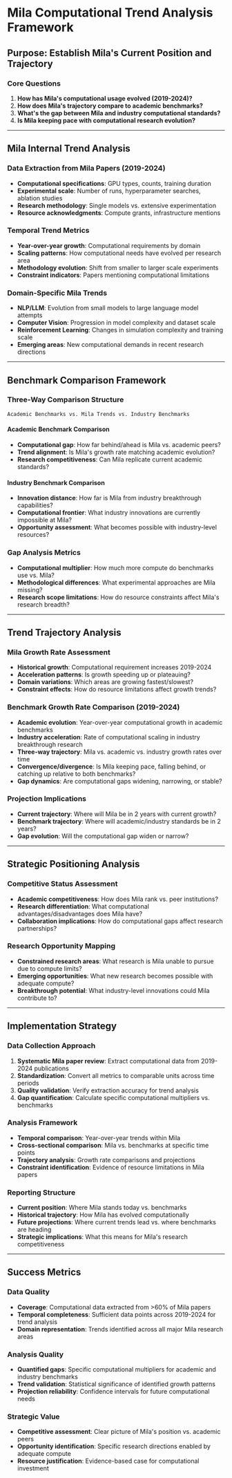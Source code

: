 # Mila Computational Trend Analysis Framework

## Purpose: Establish Mila's Current Position and Trajectory

### Core Questions
1. **How has Mila's computational usage evolved (2019-2024)?**
2. **How does Mila's trajectory compare to academic benchmarks?**
3. **What's the gap between Mila and industry computational standards?**
4. **Is Mila keeping pace with computational research evolution?**

---

## Mila Internal Trend Analysis

### Data Extraction from Mila Papers (2019-2024)
- **Computational specifications**: GPU types, counts, training duration
- **Experimental scale**: Number of runs, hyperparameter searches, ablation studies
- **Research methodology**: Single models vs. extensive experimentation
- **Resource acknowledgments**: Compute grants, infrastructure mentions

### Temporal Trend Metrics
- **Year-over-year growth**: Computational requirements by domain
- **Scaling patterns**: How computational needs have evolved per research area
- **Methodology evolution**: Shift from smaller to larger scale experiments
- **Constraint indicators**: Papers mentioning computational limitations

### Domain-Specific Mila Trends
- **NLP/LLM**: Evolution from small models to large language model attempts
- **Computer Vision**: Progression in model complexity and dataset scale
- **Reinforcement Learning**: Changes in simulation complexity and training scale
- **Emerging areas**: New computational demands in recent research directions

---

## Benchmark Comparison Framework

### Three-Way Comparison Structure
```
Academic Benchmarks vs. Mila Trends vs. Industry Benchmarks
```

#### Academic Benchmark Comparison
- **Computational gap**: How far behind/ahead is Mila vs. academic peers?
- **Trend alignment**: Is Mila's growth rate matching academic evolution?
- **Research competitiveness**: Can Mila replicate current academic standards?

#### Industry Benchmark Comparison
- **Innovation distance**: How far is Mila from industry breakthrough capabilities?
- **Computational frontier**: What industry innovations are currently impossible at Mila?
- **Opportunity assessment**: What becomes possible with industry-level resources?

### Gap Analysis Metrics
- **Computational multiplier**: How much more compute do benchmarks use vs. Mila?
- **Methodological differences**: What experimental approaches are Mila missing?
- **Research scope limitations**: How do resource constraints affect Mila's research breadth?

---

## Trend Trajectory Analysis

### Mila Growth Rate Assessment
- **Historical growth**: Computational requirement increases 2019-2024
- **Acceleration patterns**: Is growth speeding up or plateauing?
- **Domain variations**: Which areas are growing fastest/slowest?
- **Constraint effects**: How do resource limitations affect growth trends?

### Benchmark Growth Rate Comparison (2019-2024)
- **Academic evolution**: Year-over-year computational growth in academic benchmarks
- **Industry acceleration**: Rate of computational scaling in industry breakthrough research
- **Three-way trajectory**: Mila vs. academic vs. industry growth rates over time
- **Convergence/divergence**: Is Mila keeping pace, falling behind, or catching up relative to both benchmarks?
- **Gap dynamics**: Are computational gaps widening, narrowing, or stable?

### Projection Implications
- **Current trajectory**: Where will Mila be in 2 years with current growth?
- **Benchmark trajectory**: Where will academic/industry standards be in 2 years?
- **Gap evolution**: Will the computational gap widen or narrow?

---

## Strategic Positioning Analysis

### Competitive Status Assessment
- **Academic competitiveness**: How does Mila rank vs. peer institutions?
- **Research differentiation**: What computational advantages/disadvantages does Mila have?
- **Collaboration implications**: How do computational gaps affect research partnerships?

### Research Opportunity Mapping
- **Constrained research areas**: What research is Mila unable to pursue due to compute limits?
- **Emerging opportunities**: What new research becomes possible with adequate compute?
- **Breakthrough potential**: What industry-level innovations could Mila contribute to?

---

## Implementation Strategy

### Data Collection Approach
1. **Systematic Mila paper review**: Extract computational data from 2019-2024 publications
2. **Standardization**: Convert all metrics to comparable units across time periods
3. **Quality validation**: Verify extraction accuracy for trend analysis
4. **Gap quantification**: Calculate specific computational multipliers vs. benchmarks

### Analysis Framework
- **Temporal comparison**: Year-over-year trends within Mila
- **Cross-sectional comparison**: Mila vs. benchmarks at specific time points
- **Trajectory analysis**: Growth rate comparisons and projections
- **Constraint identification**: Evidence of resource limitations in Mila papers

### Reporting Structure
- **Current position**: Where Mila stands today vs. benchmarks
- **Historical trajectory**: How Mila has evolved computationally
- **Future projections**: Where current trends lead vs. where benchmarks are heading
- **Strategic implications**: What this means for Mila's research competitiveness

---

## Success Metrics

### Data Quality
- **Coverage**: Computational data extracted from >60% of Mila papers
- **Temporal completeness**: Sufficient data points across 2019-2024 for trend analysis
- **Domain representation**: Trends identified across all major Mila research areas

### Analysis Quality
- **Quantified gaps**: Specific computational multipliers for academic and industry benchmarks
- **Trend validation**: Statistical significance of identified growth patterns
- **Projection reliability**: Confidence intervals for future computational needs

### Strategic Value
- **Competitive assessment**: Clear picture of Mila's position vs. academic peers
- **Opportunity identification**: Specific research directions enabled by adequate compute
- **Resource justification**: Evidence-based case for computational investment
